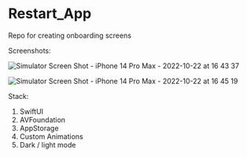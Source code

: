 # Restart_App
Repo for creating onboarding screens

Screenshots:

![Simulator Screen Shot - iPhone 14 Pro Max - 2022-10-22 at 16 43 37](https://user-images.githubusercontent.com/95411693/197342501-1b70e7c0-85dc-4d5a-bf37-d9f5a268b6da.png)


![Simulator Screen Shot - iPhone 14 Pro Max - 2022-10-22 at 16 45 19](https://user-images.githubusercontent.com/95411693/197342507-4800dffa-580f-46ce-84f0-b84e22f1bf41.png)


Stack:
1. SwiftUI
2. AVFoundation
3. AppStorage
4. Custom Animations
5. Dark / light mode
